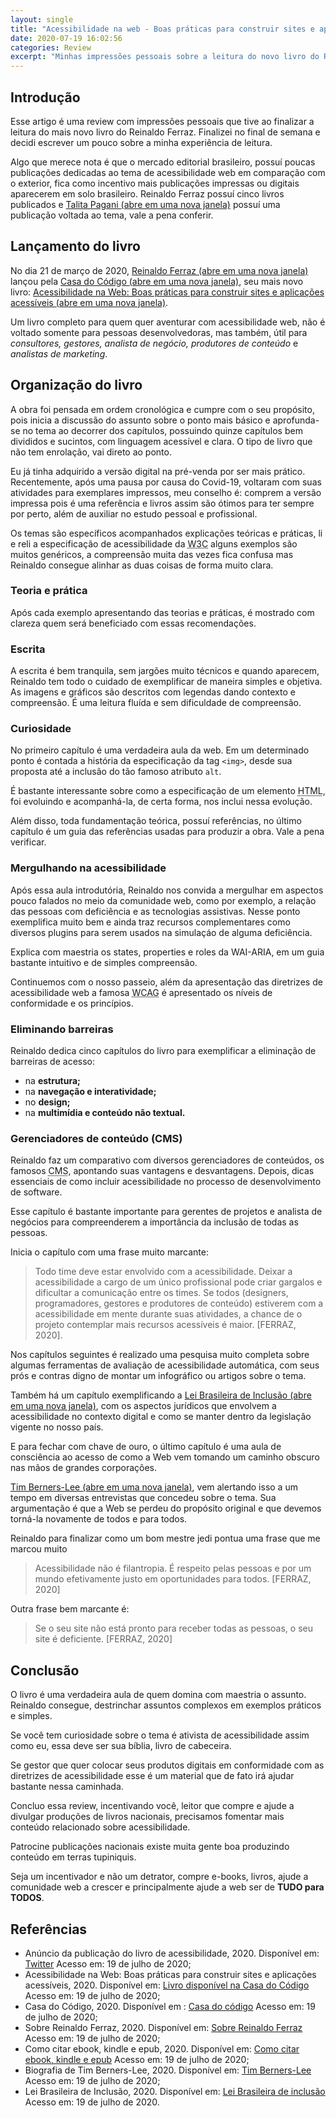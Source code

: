 ```yaml
---
layout: single
title: "Acessibilidade na web - Boas práticas para construir sites e aplicações acessíveis"
date: 2020-07-19 16:02:56
categories: Review
excerpt: "Minhas impressões pessoais sobre a leitura do novo livro do Reinaldo Ferraz"
---
```


## Introdução

Esse artigo é uma review com impressões pessoais que tive ao finalizar a leitura do mais novo livro do Reinaldo Ferraz. Finalizei no final de semana e decidi escrever um pouco sobre a minha experiência de leitura.

Algo que merece nota é que o mercado editorial brasileiro, possuí poucas publicações dedicadas ao tema de acessibilidade web em comparação com o exterior, fica como incentivo mais publicações impressas ou digitais aparecerem em solo brasileiro. Reinaldo Ferraz possuí cinco livros publicados e <a href="http://talitapagani.com/pt-br" rel="noopener noreferrer" target="_blank">Talita Pagani <span class="sr-only">(abre em uma nova janela)</span></a> possuí uma publicação voltada ao tema, vale a pena conferir.

## Lançamento do livro

No dia 21 de março de 2020, <a href="http://reinaldoferraz.com.br/sobre" rel="noopener noreferrer" target="_blank">Reinaldo Ferraz <span class="sr-only">(abre em uma nova janela)</span></a> lançou pela <a href="https://www.casadocodigo.com.br" rel="noopener noreferrer" target="_blank">Casa do Código <span class="sr-only">(abre em uma nova janela)</span></a>, seu mais novo livro:  <a href="https://www.casadocodigo.com.br/products/livro-acessibilidade" rel="noopener noreferrer" target="_blank">Acessibilidade na Web: Boas práticas para construir sites e aplicações acessíveis <span class="sr-only">(abre em uma nova janela)</span></a>.

Um livro completo para quem quer aventurar com acessibilidade web, não é voltado somente para pessoas desenvolvedoras, mas também, útil para *consultores, gestores, analista de negócio, produtores de conteúdo* e *analistas de marketing*.

## Organização do livro

A obra foi pensada em ordem cronológica e cumpre com o seu propósito, pois inicia a discussão do assunto sobre o ponto mais básico e aprofunda-se no tema ao decorrer dos capítulos, possuindo quinze capítulos bem divididos e sucintos, com linguagem acessível e clara. O tipo de livro que não tem enrolação, vai direto ao ponto.

Eu já tinha adquirido a versão digital na pré-venda por ser mais prático. Recentemente, após uma pausa por causa do Covid-19, voltaram com suas atividades para exemplares impressos, meu conselho é: comprem a versão impressa pois é uma referência e livros assim são ótimos para ter sempre por perto, além de auxiliar no estudo pessoal e profissional.

Os temas são específicos acompanhados explicações teóricas e práticas, li e reli a especificação de acessibilidade da <abbr title="World Wide Consortium">W3C</abbr> alguns exemplos são muitos genéricos, a compreensão muita das vezes fica confusa mas Reinaldo consegue alinhar as duas coisas de forma muito clara.

### Teoria e prática

Após cada exemplo apresentando das teorias e práticas, é mostrado com clareza quem será beneficiado com essas recomendações.

### Escrita

A escrita é bem tranquila, sem jargões muito técnicos e quando aparecem, Reinaldo tem todo o cuidado de exemplificar de maneira simples e objetiva. As imagens e gráficos são descritos com legendas dando contexto e compreensão. É uma leitura fluída e sem dificuldade de compreensão.

### Curiosidade

No primeiro capítulo é uma  verdadeira aula da web. Em um determinado ponto é contada a história da especificação da tag ```<img>```, desde sua proposta até a inclusão do tão famoso atributo ```alt```.

É bastante interessante sobre como a especificação de um elemento <abbr title="Hyper Text Markup Language" lang="en">HTML</abbr>, foi evoluindo e acompanhá-la, de certa forma, nos inclui nessa evolução.

Além disso, toda fundamentação teórica, possuí referências, no último capítulo é um guia das referências usadas para produzir a obra. Vale a pena verificar.

### Mergulhando na acessibilidade

Após essa aula introdutória, Reinaldo nos convida a mergulhar em aspectos pouco falados no meio da comunidade web, como por exemplo, a relação das pessoas com deficiência e as tecnologias assistivas. Nesse ponto exemplifica muito bem e ainda traz recursos complementares como diversos <span lang="en">plugins</span> para serem usados na simulaçáo de alguma deficiência.

Explica com maestria os <span lang="en">states</span>, <span lang="en">properties</span> e <span lang="en">roles</span> da <span lang="en">WAI-ARIA</span>, em um guia bastante intuitivo e de simples compreensão.

Continuemos com o nosso passeio, além da apresentação das diretrizes de acessibilidade web a famosa <abbr title="Web Content Accessibility Guidelines" lang="en">WCAG</abbr> é apresentado os níveis de conformidade e os princípios.

### Eliminando barreiras

Reinaldo dedica cinco capítulos do livro para exemplificar a eliminação de barreiras de acesso:

- na **estrutura;**
- na **navegação e interatividade;**
- no **design;**
- na **multimídia e conteúdo não textual.**

### Gerenciadores de conteúdo (CMS)

Reinaldo faz um comparativo com diversos gerenciadores de conteúdos, os famosos <abbr title="Content Manager System" lang="en">CMS</abbr>, apontando suas vantagens e desvantagens. Depois, dicas essenciais de como incluir acessibilidade no processo de desenvolvimento de software.

Esse capítulo é bastante importante para gerentes de projetos e analista de negócios para compreenderem a importância da inclusão de todas as pessoas.

Inicia o capítulo com uma frase muito marcante:

> Todo time deve estar envolvido com a acessibilidade. Deixar a acessibilidade a cargo de um único profissional pode criar gargalos e dificultar a comunicação entre os times. Se todos (designers, programadores, gestores e produtores de conteúdo) estiverem com a acessibilidade em mente durante suas atividades, a chance de o projeto contemplar mais recursos acessíveis é maior.  [FERRAZ, 2020].

Nos capítulos seguintes é realizado uma pesquisa muito completa sobre algumas ferramentas de avaliação de acessibilidade automática, com seus prós e contras digno de montar um infográfico ou artigos sobre o tema. 

Também há um capítulo exemplificando a <a href="http://www.planalto.gov.br/ccivil_03/_ato2015-2018/2015/lei/l13146.htm" rel="noopener noreferrer" target="_blank">Lei Brasileira de Inclusão <span class="sr-only">(abre em uma nova janela)</span></a>, com os aspectos jurídicos que envolvem a acessibilidade no contexto digital e como se manter dentro da legislação vigente no nosso país. 

E para fechar com chave de ouro, o último capítulo é uma aula de consciência ao acesso de como a Web vem tomando um caminho obscuro nas mãos de grandes corporações.

<a href="https://pt.wikipedia.org/wiki/Tim_Berners-Lee" rel="noopener noreferrer" target="_blank">Tim Berners-Lee <span class="sr-only">(abre em uma nova janela)</span></a>, vem alertando isso a um tempo em diversas entrevistas que concedeu sobre o tema. Sua argumentação é que a Web se perdeu do propósito original e que devemos torná-la novamente de todos e para todos.

Reinaldo para finalizar como um bom mestre jedi pontua uma frase que me marcou muito 

> Acessibilidade não é filantropia. É respeito pelas pessoas e por um mundo efetivamente justo em oportunidades para todos. [FERRAZ, 2020]

Outra frase bem marcante é:

> Se o seu site não está pronto para receber todas as pessoas, o seu site é deficiente. [FERRAZ, 2020]

## Conclusão

O livro é uma verdadeira aula de quem domina com maestria o assunto. Reinaldo consegue, destrinchar assuntos complexos em exemplos práticos e simples.

Se você tem curiosidade sobre o tema é ativista de acessibilidade assim como eu, essa deve ser sua bíblia, livro de cabeceira.

Se gestor que quer colocar seus produtos digitais em conformidade com as diretrizes de acessibilidade esse é um material que de fato irá ajudar bastante nessa caminhada.

Concluo essa review, incentivando você, leitor que compre e ajude a divulgar produções de livros nacionais, precisamos fomentar mais conteúdo relacionado sobre acessibilidade.

Patrocine publicações nacionais existe muita gente boa produzindo conteúdo em terras tupiniquis.

Seja um incentivador e não um detrator, compre e-books, livros, ajude a comunidade web a crescer e principalmente ajude a web ser de **TUDO para TODOS**.

## Referências

- Anúncio da publicação do livro de acessibilidade, 2020. Disponível em: [Twitter](https://twitter.com/reinaldoferraz/status/1263498521300348928) Acesso em: 19 de julho de 2020;
- Acessibilidade na Web: Boas práticas para construir sites e aplicações acessíveis, 2020. Disponível em: [Livro disponível na Casa do Código](https://www.casadocodigo.com.br/products/livro-acessibilidade) Acesso em: 19 de julho de 2020;
- Casa do Código, 2020. Disponível em : [Casa do código](https://www.casadocodigo.com.br/) Acesso em: 19 de julho de 2020;
- Sobre Reinaldo Ferraz, 2020. Disponível em: [Sobre Reinaldo Ferraz](http://reinaldoferraz.com.br/sobre/) Acesso em: 19 de julho de 2020;
- Como citar ebook, kindle e epub, 2020. Disponível em: [Como citar ebook, kindle e epub](https://guiadamonografia.com.br/como-citar-ebook-kindle-epub/#Como_citar_livros_no_formato_epub) Acesso em: 19 de julho de 2020;
- Biografia de Tim Berners-Lee, 2020. Disponível em: [Tim Berners-Lee](https://pt.wikipedia.org/wiki/Tim_Berners-Lee) Acesso em: 19 de julho de 2020;
- Lei Brasileira de Inclusão, 2020. Disponível em: [Lei Brasileira de inclusão](http://www.planalto.gov.br/ccivil_03/_ato2015-2018/2015/lei/l13146.htm) Acesso em: 19 de julho de 2020.
